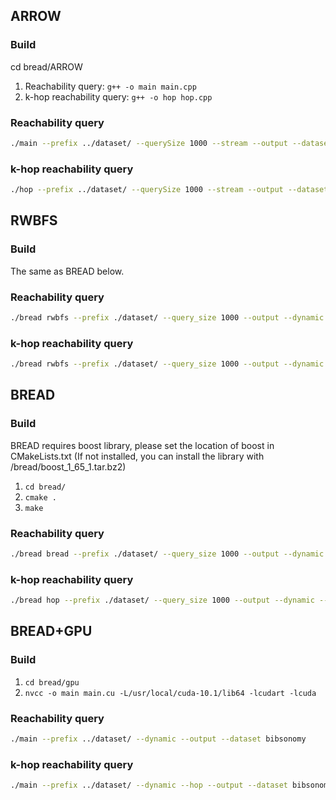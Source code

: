 ## ARROW

### Build

cd bread/ARROW

1. Reachability query: `g++ -o main main.cpp`
2. k-hop reachability query: `g++ -o hop hop.cpp`

### Reachability query

```bash
./main --prefix ../dataset/ --querySize 1000 --stream --output --dataset bibsonomy
```

### k-hop reachability query

```bash
./hop --prefix ../dataset/ --querySize 1000 --stream --output --dataset bibsonomy
```

## RWBFS

### Build

The same as BREAD below.

### Reachability query

```bash
./bread rwbfs --prefix ./dataset/ --query_size 1000 --output --dynamic --dataset bibsonomy
```

### k-hop reachability query

```bash
./bread rwbfs --prefix ./dataset/ --query_size 1000 --output --dynamic --hop --dataset bibsonomy
```

## BREAD

### Build

BREAD requires boost library, please set the location of boost in CMakeLists.txt (If not installed, you can install the library with /bread/boost_1_65_1.tar.bz2)

1. `cd bread/`
2. `cmake .`
3. `make`

### Reachability query

```bash
./bread bread --prefix ./dataset/ --query_size 1000 --output --dynamic --dataset bibsonomy
```

### k-hop reachability query

```bash
./bread hop --prefix ./dataset/ --query_size 1000 --output --dynamic --hop --dataset bibsonomy
```

## BREAD+GPU

### Build

1. `cd bread/gpu`
2. `nvcc -o main main.cu -L/usr/local/cuda-10.1/lib64 -lcudart -lcuda`

### Reachability query

```bash
./main --prefix ../dataset/ --dynamic --output --dataset bibsonomy
```

### k-hop reachability query

```bash
./main --prefix ../dataset/ --dynamic --hop --output --dataset bibsonomy
```
